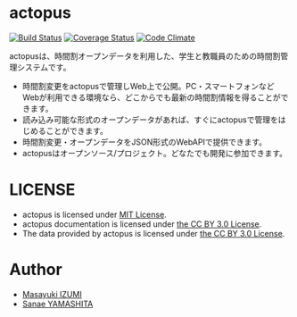 # actopus

[![Build Status](https://travis-ci.org/izumin5210/actopus.svg)](https://travis-ci.org/izumin5210/actopus)
[![Coverage Status](https://coveralls.io/repos/izumin5210/actopus/badge.svg)](https://coveralls.io/r/izumin5210/actopus)
[![Code Climate](https://codeclimate.com/github/izumin5210/actopus/badges/gpa.svg)](https://codeclimate.com/github/izumin5210/actopus)

actopusは、時間割オープンデータを利用した、学生と教職員のための時間割管理システムです。 

* 時間割変更をactopusで管理しWeb上で公開。PC・スマートフォンなどWebが利用できる環境なら、どこからでも最新の時間割情報を得ることができます。
* 読み込み可能な形式のオープンデータがあれば、すぐにactopusで管理をはじめることができます。
* 時間割変更・オープンデータをJSON形式のWebAPIで提供できます。
* actopusはオープンソース/プロジェクト。どなたでも開発に参加できます。

# LICENSE

* actopus is licensed under [MIT License](https://github.com/izumin5210/actopus/blob/master/LICENSE).
* actopus documentation is licensed under [the CC BY 3.0 License](http://creativecommons.org/licenses/by/3.0/).
* The data provided by actopus is licensed under [the CC BY 3.0 License](http://creativecommons.org/licenses/by/3.0/).

# Author

* [Masayuki IZUMI](https://github.com/izumin5210)
* [Sanae YAMASHITA](https://github.com/yamasy1549)
